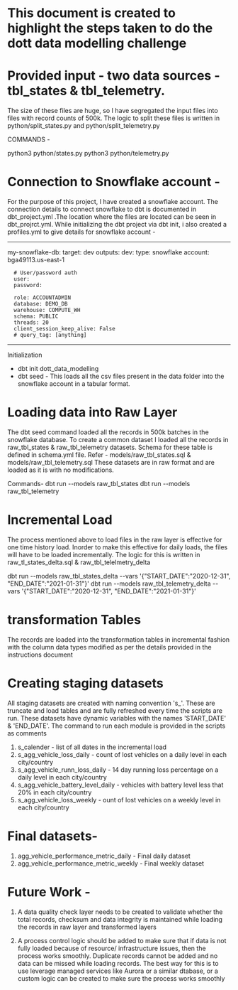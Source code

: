# This document is created to highlight the steps taken to do the dott data modelling challenge

# Provided input - two data sources - tbl_states & tbl_telemetry.
The size of these files are huge, so I have segregated the input files into files with record counts of 500k. 
The logic to split these files is written in python/split_states.py and python/split_telemetry.py

COMMANDS -

python3 python/states.py
python3 python/telemetry.py

# Connection to Snowflake account -
For the purpose of this project, I have created a snowflake account. The connection details to connect snowflake to dbt 
is documented in dbt_project.yml .The location where the files are located can be seen in dbt_projrct.yml. While 
initializing the dbt project via dbt init, i also created a profiles.yml to give details for snowflake account -


--------------------------------------
my-snowflake-db:
  target: dev
  outputs:
    dev:
      type: snowflake
      account: bga49113.us-east-1

      # User/password auth
      user: 
      password: 

      role: ACCOUNTADMIN
      database: DEMO_DB
      warehouse: COMPUTE_WH
      schema: PUBLIC
      threads: 20
      client_session_keep_alive: False
      # query_tag: [anything]
--------------------------------------

Initialization 

- dbt init dott_data_modelling
- dbt seed - This loads all the csv files present in the data folder into the snowflake account in a tabular format.


# Loading data into Raw Layer
The dbt seed command loaded all the records in 500k batches in the snowflake database. To create a common dataset I 
loaded all the records in raw_tbl_states & raw_tbl_telemetry datasets. Schema for these table is defined in schema.yml file. 
Refer - models/raw_tbl_states.sql & models/raw_tbl_telemetry.sql
These datasets are in raw format and are loaded as it is with no modifications.

Commands-
dbt run --models raw_tbl_states 
dbt run --models raw_tbl_telemetry 
 
 
# Incremental Load
The process mentioned above to load files in the raw layer is effective for one time history load. Inorder to make this 
effective for daily loads, the files will have to be loaded incrementally. The logic for this is written in 
raw_tl_states_delta.sql & raw_tbl_telelmetry_delta

dbt run --models raw_tbl_states_delta --vars '{"START_DATE":"2020-12-31", "END_DATE":"2021-01-31"}'
dbt run --models raw_tbl_telemetry_delta --vars '{"START_DATE":"2020-12-31", "END_DATE":"2021-01-31"}'


# transformation Tables
The records are loaded into the transformation tables in incremental fashion with the column data types modified as 
per the details provided in the instructions document



# Creating staging datasets
All staging datasets are created with naming convention 's_'. These are truncate and load tables and are fully refreshed 
every time the scripts are run. These datasets have dynamic variables with the names 'START_DATE' & 'END_DATE'.
The command to run each module is provided in the scripts as comments

1. s_calender - list of all dates in the incremental load
2. s_agg_vehicle_loss_daily - count of lost vehicles on a daily level in each city/country
3. s_agg_vehicle_runn_loss_daily - 14 day running loss percentage on a daily level in each city/country
4. s_agg_vehicle_battery_level_daily - vehicles with battery level less that 20% in each city/country
5. s_agg_vehicle_loss_weekly - ount of lost vehicles on a weekly level in each city/country



# Final datasets-
1. agg_vehicle_performance_metric_daily - Final daily dataset
2. agg_vehicle_performance_metric_weekly - Final weekly dataset



# Future Work - 
1. A data quality check layer needs to be created to validate whether the total records, checksum and data
integrity is maintained while loading the records in raw layer and transformed layers

2. A process control logic should be added to make sure that if data is not fully loaded because of resource/
infrastructure issues, then the process works smoothly. Duplicate records cannot be added and no data can be missed 
while loading records. The best way for this is to use leverage managed services like Aurora or a similar dtabase, or
a custom logic can be created to make sure the process works smoothly